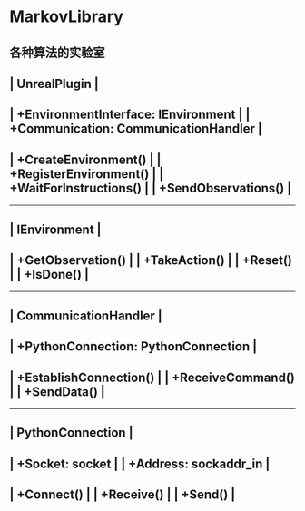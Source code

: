 # MarkovLibrary

各种算法的实验室
------------------------------------------
|              UnrealPlugin               |
------------------------------------------
| +EnvironmentInterface: IEnvironment     |
| +Communication: CommunicationHandler    |
------------------------------------------
| +CreateEnvironment()                    |
| +RegisterEnvironment()                  |
| +WaitForInstructions()                  |
| +SendObservations()                     |
------------------------------------------

------------------------------------------
|           IEnvironment                  |
------------------------------------------
| +GetObservation()                       |
| +TakeAction()                           |
| +Reset()                                |
| +IsDone()                               |
------------------------------------------

------------------------------------------
|     CommunicationHandler                |
------------------------------------------
| +PythonConnection: PythonConnection     |
------------------------------------------
| +EstablishConnection()                  |
| +ReceiveCommand()                       |
| +SendData()                             |
------------------------------------------

------------------------------------------
|        PythonConnection                 |
------------------------------------------
| +Socket: socket                         |
| +Address: sockaddr_in                   |
------------------------------------------
| +Connect()                              |
| +Receive()                              |
| +Send()                                 |
------------------------------------------

